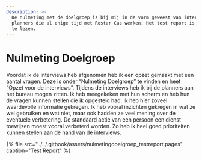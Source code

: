 ```yaml
---
description: >-
  De nulmeting met de doelgroep is bij mij in de vorm geweest van interviews met
  planners die al enige tijd met Rostar Cas werken. Het test report is hieronder
  te lezen.
---
```


# Nulmeting Doelgroep

Voordat ik de interviews heb afgenomen heb ik een opzet gemaakt met een aantal vragen. Deze is onder “Nulmeting Doelgroep” te vinden en heet “Opzet voor de interviews”. Tijdens de interviews heb ik bij de planners aan het bureau mogen zitten. Ik heb meegekeken met hun scherm en heb hun de vragen kunnen stellen die ik opgesteld had. Ik heb hier zoveel waardevolle informatie gekregen. Ik heb vooral inzichten gekregen in wat ze wel gebruiken en wat niet, maar ook hadden ze veel mening over de eventuele verbetering. De standaard actie van een persoon een dienst toewijzen moest vooral verbeterd worden. Zo heb ik heel goed prioriteiten kunnen stellen aan de hand van de interviews.

{% file src="../../.gitbook/assets/nulmetingdoelgroep\_testreport.pages" caption="Test Report" %}

